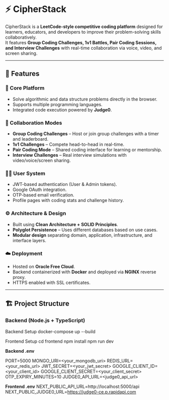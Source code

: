 # ⚡ CipherStack

CipherStack is a **LeetCode-style competitive coding platform** designed for learners, educators, and developers to improve their problem-solving skills collaboratively.  
It features **Group Coding Challenges, 1v1 Battles, Pair Coding Sessions, and Interview Challenges** with real-time collaboration via voice, video, and screen sharing.

---

## 🚀 Features

### 🧩 Core Platform
- Solve algorithmic and data structure problems directly in the browser.
- Supports multiple programming languages.
- Integrated code execution powered by **Judge0**.

### 👥 Collaboration Modes
- **Group Coding Challenges** – Host or join group challenges with a timer and leaderboard.
- **1v1 Challenges** – Compete head-to-head in real-time.
- **Pair Coding Mode** – Shared coding interface for learning or mentorship.
- **Interview Challenges** – Real interview simulations with video/voice/screen sharing.

### 🧑‍💻 User System
- JWT-based authentication (User & Admin tokens).
- Google OAuth integration.
- OTP-based email verification.
- Profile pages with coding stats and challenge history.

### ⚙️ Architecture & Design
- Built using **Clean Architecture + SOLID Principles**.
- **Polyglot Persistence** – Uses different databases based on use cases.
- **Modular design** separating domain, application, infrastructure, and interface layers.

### ☁️ Deployment
- Hosted on **Oracle Free Cloud**.
- Backend containerized with **Docker** and deployed via **NGINX** reverse proxy.
- HTTPS enabled with SSL certificates.

---

## 🏗️ Project Structure

### **Backend** (Node.js + TypeScript)

Backend Setup
docker-compose up --build


Frontend Setup
cd frontend
npm install
npm run dev




**Backend .env**

PORT=5000
MONGO_URI=<your_mongodb_uri>
REDIS_URL=<your_redis_url>
JWT_SECRET=<your_jwt_secret>
GOOGLE_CLIENT_ID=<your_client_id>
GOOGLE_CLIENT_SECRET=<your_client_secret>
OTP_EXPIRY_MINUTES=10
JUDGE0_API_URL=<judge0_api_url>




**Frontend .env**
NEXT_PUBLIC_API_URL=http://localhost:5000/api
NEXT_PUBLIC_JUDGE0_URL=https://judge0-ce.p.rapidapi.com
